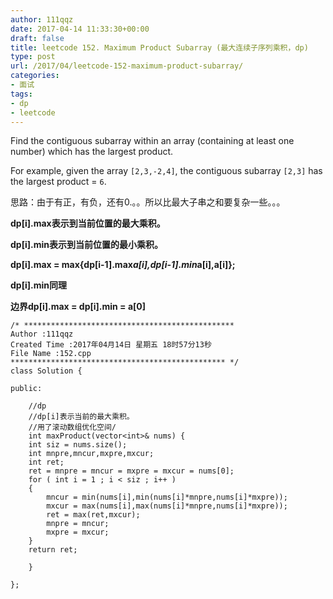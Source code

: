 ```yaml
---
author: 111qqz
date: 2017-04-14 11:33:30+00:00
draft: false
title: leetcode 152. Maximum Product Subarray (最大连续子序列乘积，dp)
type: post
url: /2017/04/leetcode-152-maximum-product-subarray/
categories:
- 面试
tags:
- dp
- leetcode
---
```













Find the contiguous subarray within an array (containing at least one number) which has the largest product.

For example, given the array `[2,3,-2,4]`,
the contiguous subarray `[2,3]` has the largest product = `6`.

思路：由于有正，有负，还有0.。。所以比最大子串之和要复杂一些。。。

**dp[i].max表示到当前位置的最大乘积。**

**dp[i].min表示到当前位置的最小乘积。**

**dp[i].max = max{dp[i-1].max*a[i],dp[i-1].min*a[i],a[i]};**

**dp[i].min同理**

**边界dp[i].max = dp[i].min = a[0]**

    
    /* ***********************************************
    Author :111qqz
    Created Time :2017年04月14日 星期五 18时57分13秒
    File Name :152.cpp
    ************************************************ */
    class Solution {
    
    public:
    
        //dp
        //dp[i]表示当前的最大乘积。
        //用了滚动数组优化空间/
        int maxProduct(vector<int>& nums) {
    	int siz = nums.size();
    	int mnpre,mncur,mxpre,mxcur;
    	int ret;
    	ret = mnpre = mncur = mxpre = mxcur = nums[0];
    	for ( int i = 1 ; i < siz ; i++ )
    	{
    	    mncur = min(nums[i],min(nums[i]*mnpre,nums[i]*mxpre));
    	    mxcur = max(nums[i],max(nums[i]*mnpre,nums[i]*mxpre));
    	    ret = max(ret,mxcur);
    	    mnpre = mncur;
    	    mxpre = mxcur;
    	}
    	return ret;
    	
        }
    
    };
    







